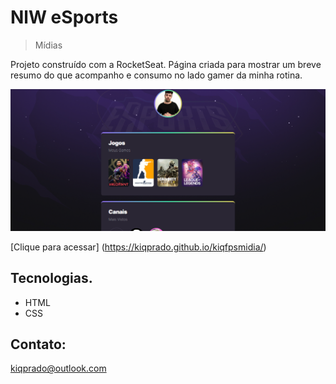 # NlW eSports

> Mídias

Projeto construído com a RocketSeat.
Página criada para mostrar um breve resumo do que acompanho e consumo no lado gamer da minha rotina.

![preview](./.screen/preview.png)

[Clique para acessar] (https://kiqprado.github.io/kiqfpsmidia/)
## Tecnologias.

- HTML
- CSS

## Contato:

kiqprado@outlook.com